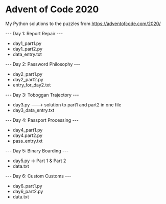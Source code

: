 # Advent of Code 2020

My Python solutions to the puzzles from https://adventofcode.com/2020/

--- Day 1: Report Repair ---
- day1_part1.py
- day1_part2.py
- data_entry.txt

--- Day 2: Password Philosophy ---
- day2_part1.py
- day2_part2.py
- entry_for_day2.txt

--- Day 3: Toboggan Trajectory ---
- day3.py ---> solution to part1 and part2 in one file
- day3_data_entry.txt

--- Day 4: Passport Processing ---
- day4_part1.py
- day4.part2.py
- pass_entry.txt

--- Day 5: Binary Boarding ---
- day5.py  -> Part 1 & Part 2
- data.txt

--- Day 6: Custom Customs ---
- day6_part1.py
- day6_part2.py
- data.txt
